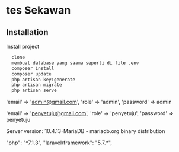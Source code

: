 
# tes Sekawan



## Installation

Install project

```bash
  clone
  membuat database yang saama seperti di file .env
  composer install
  composer update
  php artisan key:generate
  php artisan migrate
  php artisan serve
```
'email' => 'admin@gmail.com',
'role' => 'admin',
'password'  => admin

'email' => 'penyetuju@gmail.com',
'role' => 'penyetuju',
'password'  => penyetuju

Server version: 10.4.13-MariaDB - mariadb.org binary distribution

"php": "^7.1.3",
"laravel/framework": "5.7.*",
